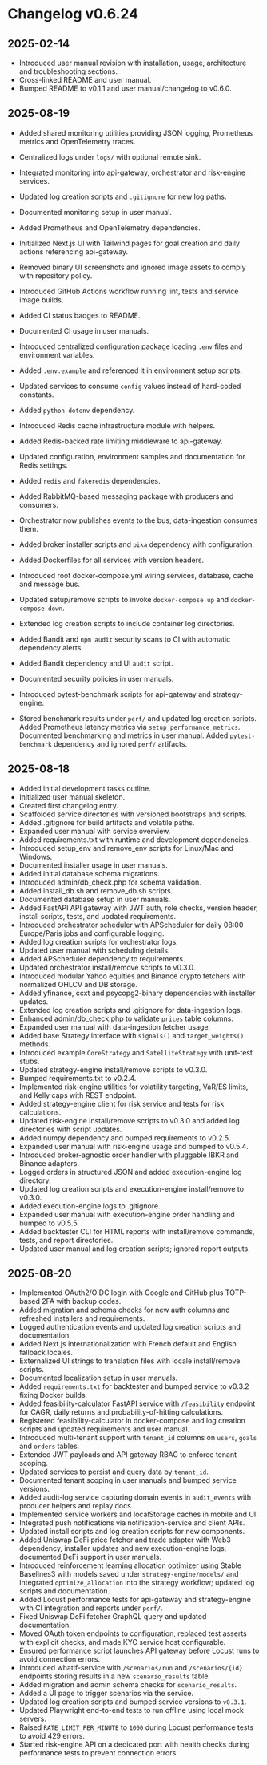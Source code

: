 # Changelog v0.6.24

## 2025-02-14
- Introduced user manual revision with installation, usage, architecture and troubleshooting sections.
- Cross-linked README and user manual.
- Bumped README to v0.1.1 and user manual/changelog to v0.6.0.

## 2025-08-19
- Added shared monitoring utilities providing JSON logging, Prometheus metrics and OpenTelemetry traces.
- Centralized logs under `logs/` with optional remote sink.
- Integrated monitoring into api-gateway, orchestrator and risk-engine services.
- Updated log creation scripts and `.gitignore` for new log paths.
- Documented monitoring setup in user manual.
- Added Prometheus and OpenTelemetry dependencies.
- Initialized Next.js UI with Tailwind pages for goal creation and daily actions referencing api-gateway.
- Removed binary UI screenshots and ignored image assets to comply with repository policy.
- Introduced GitHub Actions workflow running lint, tests and service image builds.
- Added CI status badges to README.
- Documented CI usage in user manuals.
- Introduced centralized configuration package loading `.env` files and environment variables.
- Added `.env.example` and referenced it in environment setup scripts.
- Updated services to consume `config` values instead of hard-coded constants.
- Added `python-dotenv` dependency.
- Introduced Redis cache infrastructure module with helpers.
- Added Redis-backed rate limiting middleware to api-gateway.
- Updated configuration, environment samples and documentation for Redis settings.
- Added `redis` and `fakeredis` dependencies.
- Added RabbitMQ-based messaging package with producers and consumers.
- Orchestrator now publishes events to the bus; data-ingestion consumes them.
- Added broker installer scripts and `pika` dependency with configuration.
- Added Dockerfiles for all services with version headers.
- Introduced root docker-compose.yml wiring services, database, cache and message bus.
- Updated setup/remove scripts to invoke `docker-compose up` and `docker-compose down`.
- Extended log creation scripts to include container log directories.
- Added Bandit and `npm audit` security scans to CI with automatic dependency alerts.
- Added Bandit dependency and UI `audit` script.
- Documented security policies in user manuals.

- Introduced pytest-benchmark scripts for api-gateway and strategy-engine.
- Stored benchmark results under `perf/` and updated log creation scripts.
 Added Prometheus latency metrics via `setup_performance_metrics`.
 Documented benchmarking and metrics in user manual.
 Added `pytest-benchmark` dependency and ignored `perf/` artifacts.

## 2025-08-18
- Added initial development tasks outline.
- Initialized user manual skeleton.
- Created first changelog entry.
- Scaffolded service directories with versioned bootstraps and scripts.
- Added .gitignore for build artifacts and volatile paths.
- Expanded user manual with service overview.
- Added requirements.txt with runtime and development dependencies.
- Introduced setup_env and remove_env scripts for Linux/Mac and Windows.
- Documented installer usage in user manuals.
- Added initial database schema migrations.
- Introduced admin/db_check.php for schema validation.
- Added install_db.sh and remove_db.sh scripts.
- Documented database setup in user manuals.
- Added FastAPI API gateway with JWT auth, role checks, version header, install scripts, tests, and updated requirements.
- Introduced orchestrator scheduler with APScheduler for daily 08:00 Europe/Paris jobs and configurable logging.
- Added log creation scripts for orchestrator logs.
- Updated user manual with scheduling details.
- Added APScheduler dependency to requirements.
- Updated orchestrator install/remove scripts to v0.3.0.
- Introduced modular Yahoo equities and Binance crypto fetchers with normalized OHLCV and DB storage.
- Added yfinance, ccxt and psycopg2-binary dependencies with installer updates.
- Extended log creation scripts and .gitignore for data-ingestion logs.
- Enhanced admin/db_check.php to validate `prices` table columns.
- Expanded user manual with data-ingestion fetcher usage.
- Added base Strategy interface with `signals()` and `target_weights()` methods.
- Introduced example `CoreStrategy` and `SatelliteStrategy` with unit-test stubs.
- Updated strategy-engine install/remove scripts to v0.3.0.
- Bumped requirements.txt to v0.2.4.
- Implemented risk-engine utilities for volatility targeting, VaR/ES limits, and Kelly caps with REST endpoint.
- Added strategy-engine client for risk service and tests for risk calculations.
- Updated risk-engine install/remove scripts to v0.3.0 and added log directories with script updates.
- Added numpy dependency and bumped requirements to v0.2.5.
- Expanded user manual with risk-engine usage and bumped to v0.5.4.
- Introduced broker-agnostic order handler with pluggable IBKR and Binance adapters.
- Logged orders in structured JSON and added execution-engine log directory.
- Updated log creation scripts and execution-engine install/remove to v0.3.0.
- Added execution-engine logs to .gitignore.
- Expanded user manual with execution-engine order handling and bumped to v0.5.5.
- Added backtester CLI for HTML reports with install/remove commands, tests, and report directories.
- Updated user manual and log creation scripts; ignored report outputs.

## 2025-08-20
- Implemented OAuth2/OIDC login with Google and GitHub plus TOTP-based 2FA with backup codes.
- Added migration and schema checks for new auth columns and refreshed installers and requirements.
- Logged authentication events and updated log creation scripts and documentation.
- Added Next.js internationalization with French default and English fallback locales.
- Externalized UI strings to translation files with locale install/remove scripts.
- Documented localization setup in user manuals.
- Added `requirements.txt` for backtester and bumped service to v0.3.2 fixing Docker builds.
- Added feasibility-calculator FastAPI service with `/feasibility` endpoint for CAGR, daily returns and probability-of-hitting calculations.
- Registered feasibility-calculator in docker-compose and log creation scripts and updated requirements and user manual.
- Introduced multi-tenant support with `tenant_id` columns on `users`, `goals` and `orders` tables.
- Extended JWT payloads and API gateway RBAC to enforce tenant scoping.
- Updated services to persist and query data by `tenant_id`.
- Documented tenant scoping in user manuals and bumped service versions.
- Added audit-log service capturing domain events in `audit_events` with producer helpers and replay docs.
- Implemented service workers and localStorage caches in mobile and UI.
- Integrated push notifications via notification-service and client APIs.
- Updated install scripts and log creation scripts for new components.
- Added Uniswap DeFi price fetcher and trade adapter with Web3 dependency, installer updates and new execution-engine logs; documented DeFi support in user manuals.
- Introduced reinforcement learning allocation optimizer using Stable Baselines3 with models saved under `strategy-engine/models/` and integrated `optimize_allocation` into the strategy workflow; updated log scripts and documentation.
- Added Locust performance tests for api-gateway and strategy-engine with CI integration and reports under `perf/`.
- Fixed Uniswap DeFi fetcher GraphQL query and updated documentation.
- Moved OAuth token endpoints to configuration, replaced test asserts with explicit checks, and made KYC service host configurable.
- Ensured performance script launches API gateway before Locust runs to avoid connection errors.
- Introduced whatif-service with `/scenarios/run` and `/scenarios/{id}` endpoints storing results in a new `scenario_results` table.
- Added migration and admin schema checks for `scenario_results`.
- Added a UI page to trigger scenarios via the service.
- Updated log creation scripts and bumped service versions to `v0.3.1`.
- Updated Playwright end-to-end tests to run offline using local mock servers.
- Raised `RATE_LIMIT_PER_MINUTE` to `1000` during Locust performance tests to avoid 429 errors.
- Started risk-engine API on a dedicated port with health checks during performance tests to prevent connection errors.
